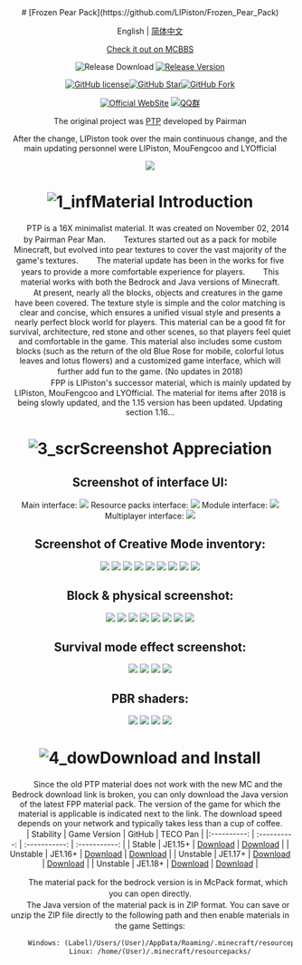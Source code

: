 <div align="center">
#  [Frozen Pear Pack](https://github.com/LIPiston/Frozen_Pear_Pack)

English | [简体中文](./README.zh.md) 

[Check it out on MCBBS](https://www.mcbbs.net/thread-1361283-1-1.html)

![Release Download](https://img.shields.io/github/downloads/LIPiston/Frozen_Pear_Pack/total?style=flat-square)
[![Release Version](https://img.shields.io/github/v/release/LIPiston/Frozen_Pear_Pack?style=flat-square)](https://github.com/LIPiston/Frozen_Pear_Pack/releases/latest)

[![GitHub license](https://img.shields.io/github/license/LIPiston/Frozen_Pear_Pack?style=flat-square)](LICENSE)[![GitHub Star](https://img.shields.io/github/stars/LIPiston/Frozen_Pear_Pack?style=flat-square)](https://github.com/LIPiston/Frozen_Pear_Pack/stargazers)[![GitHub Fork](https://img.shields.io/github/forks/LIPiston/Frozen_Pear_Pack?style=flat-square)](https://github.com/LYOfficial/HiGames/network/members)

[![Official WebSite](https://img.shields.io/badge/Website-FPP-blue.svg?style=flat-square&color=61dafb)](https://www.mcbbs.net/thread-1361283-1-1.html)
[![QQ群](https://img.shields.io/badge/QQ群-671807024-blue.svg?style=flat-square&color=12b7f5)](https://jq.qq.com/?_wv=1027&k=0UzoROFa)


 The original project was [PTP](https://github.com/Pairman/PTP)  developed by Pairman
 
After the change, LIPiston took over the main continuous change, and the main updating personnel were LIPiston, MouFengcoo and LYOfficial

![](https://github.com/LYOfficial/Frozen_Pear_Pack/blob/master/title.png?raw=true)

# ![1_inf](https://ooo.0o0.ooo/2018/04/15/5ad356c68a689.png)Material Introduction
　　PTP is a 16X minimalist material. It was created on November 02, 2014 by Pairman Pear Man. 
　　Textures started out as a pack for mobile Minecraft, but evolved into pear textures to cover the vast majority of the game's textures. 
　　The material update has been in the works for five years to provide a more comfortable experience for players. 
　　This material works with both the Bedrock and Java versions of Minecraft. 
　　At present, nearly all the blocks, objects and creatures in the game have been covered. The texture style is simple and the color matching is clear and concise, which ensures a unified visual style and presents a nearly perfect block world for players. This material can be a good fit for survival, architecture, red stone and other scenes, so that players feel quiet and comfortable in the game. This material also includes some custom blocks (such as the return of the old Blue Rose for mobile, colorful lotus leaves and lotus flowers) and a customized game interface, which will further add fun to the game. (No updates in 2018)　
　　　
　　　<br>
　　　
　　FPP is LIPiston's successor material, which is mainly updated by LIPiston, MouFengcoo and LYOfficial. The material for items after 2018 is being slowly updated, and the 1.15 version has been updated. Updating section 1.16...

# ![3_scr](https://ooo.0o0.ooo/2018/04/15/5ad356e2418e9.png)Screenshot Appreciation

## Screenshot of interface UI:

Main interface: 
![](http://space.coldregion.top/FPP/UI1.png)
Resource packs interface: 
![](http://space.coldregion.top/FPP/FPP.png)
Module interface: 
![](http://space.coldregion.top/FPP/UI3.png)
Multiplayer interface:
![](http://space.coldregion.top/FPP/UI2.png)

## Screenshot of Creative Mode inventory:

![](http://space.coldregion.top/FPP/a.png)
![](http://space.coldregion.top/FPP/b.png)
![](http://space.coldregion.top/FPP/c.png)
![](http://space.coldregion.top/FPP/d.png)
![](http://space.coldregion.top/FPP/e.png)
![](http://space.coldregion.top/FPP/f.png)
![](http://space.coldregion.top/FPP/g.png)
![](http://space.coldregion.top/FPP/h.png)
![](http://space.coldregion.top/FPP/i.png)


## Block & physical screenshot:

![](http://space.coldregion.top/FPP/1.png)
![](http://space.coldregion.top/FPP/1.1.png)
![](http://space.coldregion.top/FPP/2.2.png)
![](http://space.coldregion.top/FPP/3.png)
![](http://space.coldregion.top/FPP/11.png)
![](http://space.coldregion.top/FPP/22.png)
![](http://space.coldregion.top/FPP/33.png)
![](http://space.coldregion.top/FPP/44.png)
## Survival mode effect screenshot:
![](http://space.coldregion.top/FPP/UI4.png)
![](http://space.coldregion.top/FPP/UI5.png)
![](http://space.coldregion.top/FPP/qwp1.png)
![](http://space.coldregion.top/FPP/qwp2.png)

## PBR shaders:
![](https://ns.complexstudio.net/uploads/images/2022-07-11/775cce64b4453aa3c4f0277dd582a9f9.png)
![](https://ns.complexstudio.net/uploads/images/2022-07-11/19ede5cd68acf9c607496e510c782b4e.png)
![](https://ns.complexstudio.net/uploads/images/2022-07-11/6b72a1d521662af491df3e8dea019b27.png)
![](https://ns.complexstudio.net/uploads/images/2022-07-11/a5228e4cdd3ce401905486be8cc144a3.png)



# ![4_dow](https://ooo.0o0.ooo/2018/04/15/5ad356daadd7b.png)Download and Install
　　Since the old PTP material does not work with the new MC and the Bedrock download link is broken, you can only download the Java version of the latest FPP material pack. The version of the game for which the material is applicable is indicated next to the link. The download speed depends on your network and typically takes less than a cup of coffee.
　　
| Stability | Game Version  | GitHub | TECO Pan |
|:----------: | :----------: | :-----------: | :-----------: |
| Stable  | JE1.15+  | [Download](https://github.com/LIPiston/Frozen_Pear_Pack/releases/tag/v6.8-1.15) | [Download](http://teco.coldregion.top:17468/share/r_s_RVYB)  |
| Unstable  | JE1.16+  | [Download](https://github.com/LIPiston/Frozen_Pear_Pack/releases/tag/v6.8-alpha2) | [Download](http://teco.coldregion.top:17468/share/r_s_RVYB)  |
| Unstable   | JE1.17+  | [Download](https://github.com/LIPiston/Frozen_Pear_Pack/releases/tag/v6.8-alpha2) | [Download](http://teco.coldregion.top:17468/share/r_s_RVYB)  |
| Unstable  | JE1.18+  | [Download](https://github.com/LIPiston/Frozen_Pear_Pack/releases/tag/v6.8-alpha2) | [Download](http://teco.coldregion.top:17468/share/r_s_RVYB)  |

　　The material pack for the bedrock version is in McPack format, which you can open directly.
　　
　　<br>
　　The Java version of the material pack is in ZIP format. You can save or unzip the ZIP file directly to the following path and then enable materials in the game Settings:
　　　　　
```markdown
　　　Windows: (Label)/Users/(User)/AppData/Roaming/.minecraft/resourcepacks/
　　　Linux: /home/(User)/.minecraft/resourcepacks/
```

